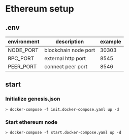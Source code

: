 # Ethereum setup
## .env
|environment|description|example
|---|---|---|
|NODE_PORT|blockchain node port|30303|
|RPC_PORT|external http port|8545|
|PEER_PORT|connect peer port|8546|

## start
### Initialize genesis.json
```shell
> docker-compose -f init.docker-compose.yaml up -d
```
### Start ethereum node
```shell
> docker-compose -f start.docker-compose.yaml up -d
```